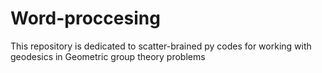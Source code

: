 # Word-proccesing
This repository is dedicated to scatter-brained py codes for working with geodesics in Geometric group theory problems
